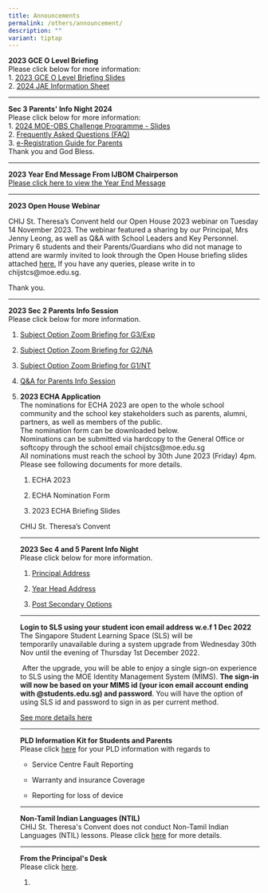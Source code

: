 ```yaml
---
title: Announcements
permalink: /others/announcement/
description: ""
variant: tiptap
---
```

<p><strong>2023 GCE O Level Briefing </strong><br>Please click below for more information:<br>1. <a href="/files/2023_O_Level_Briefing_Slides_for_Students.pdf" rel="noopener noreferrer nofollow" target="_blank">2023 GCE O Level Briefing Slides</a><br>2. <a href="/files/2024_JAE_Information_Sheet.pdf" rel="noopener noreferrer nofollow" target="_blank">2024 JAE Information Sheet</a><br></p><hr><p><strong>Sec 3 Parents' Info Night 2024 </strong><br>Please click below for more information:<br>1. <a href="/files/2024_MOE_OBS_Parent_Brief_Slides_10_Jan.pdf" rel="noopener noreferrer nofollow" target="_blank">2024 MOE-OBS Challenge Programme - Slides</a><br>2. <a href="/files/FAQ_for_Parents__5D4N_2024_MOE_OBS_.pdf" rel="noopener noreferrer nofollow" target="_blank">Frequently Asked Questions (FAQ)</a><br>3. <a href="/files/eReg_Guide_for_Parents__5D4N_2024_MOC_.pdf" rel="noopener noreferrer nofollow" target="_blank">e-Registration Guide for Parents </a><br>Thank you and God Bless.</p><hr><p><strong>2023 Year End Message From IJBOM Chairperson</strong><br><a href="/files/2023_Year_End_Message_from_IJBOM_Chairperson.pdf" rel="noopener noreferrer nofollow" target="_blank">Please click here to view the Year End Message</a></p><hr><p><strong>2023 Open House Webinar</strong></p><p>CHIJ St. Theresa’s Convent held our Open House 2023 webinar on Tuesday 14 November 2023. The webinar featured a sharing by our Principal, Mrs Jenny Leong, as well as Q&amp;A with School Leaders and Key Personnel.<br>Primary 6 students and their Parents/Guardians who did not manage to attend are warmly invited to look through the Open House briefing slides attached <a href="/files/2023_Open_House_For_Sharing.pdf" rel="noopener noreferrer nofollow" target="_blank">here.</a> If you have any queries, please write in to chijstcs@moe.edu.sg.</p><p>Thank you.</p><p></p><hr><p></p><p><strong>2023 Sec 2 Parents Info Session</strong> <br>Please click below for more information.</p><p></p><ol><li><p><a href="https://drive.google.com/file/d/1pOxVSk79rqPET87ASBL5rwPpb9j-S6O3/view?usp=sharing](https://drive.google.com/file/d/1pOxVSk79rqPET87ASBL5rwPpb9j-S6O3/view?usp=sharing)" rel="noopener noreferrer nofollow" target="_blank">Subject Option Zoom Briefing for G3/Exp</a></p></li><li><p><a href="https://drive.google.com/file/d/1BeSevSOEi5b2c0CK6JVUH5Rym7EFW1Mm/view?usp=sharing" rel="noopener noreferrer nofollow" target="_blank">Subject Option Zoom Briefing for G2/NA</a></p></li><li><p><a href="https://drive.google.com/file/d/1FyKl4g1YT9g-eZ-pjKxwWWlFX9sbfDC4/view?usp=sharing" rel="noopener noreferrer nofollow" target="_blank">Subject Option Zoom Briefing for G1/NT</a></p></li><li><p><a href="https://drive.google.com/file/d/1cmmPsIWJs5jsUNVs3P9sIj_UuoUaUDZY/view?usp=sharing" rel="noopener noreferrer nofollow" target="_blank">Q&amp;A for Parents Info Session</a></p></li><li><p><strong>2023 ECHA Application</strong><br>The nominations for ECHA 2023 are open to the whole school community and the school key stakeholders such as parents, alumni, partners, as well as members of the public.<br>The nomination form can be downloaded below.<br>Nominations can be submitted via hardcopy to the General Office or softcopy through the school email chijstcs@moe.edu.sg<br>All nominations must reach the school by 30th June 2023 (Friday) 4pm. <br>Please see following documents for more details.</p><ol data-tight="true" class="tight"><li><p>ECHA 2023</p></li><li><p>ECHA Nomination Form</p></li><li><p>2023 ECHA Briefing Slides</p></li></ol><p>CHIJ St. Theresa’s Convent</p><hr><p><strong>2023 Sec 4 and 5 Parent Info Night</strong><br>Please click below for more information.</p><ol data-tight="true" class="tight"><li><p><a href="https://drive.google.com/file/d/121n_v3sVjLK0ceewBuMBYIhT5DDK2mhn/view?usp=share_link" rel="noopener noreferrer nofollow" target="_blank">Principal Address</a></p></li><li><p><a href="https://drive.google.com/file/d/14k0J8ArAn0uPcTg7cZ9wUFwJj-w6QLqW/view?usp=share_link" rel="noopener noreferrer nofollow" target="_blank">Year Head Address</a></p></li><li><p><a href="https://drive.google.com/file/d/1EA1N5m6TUnQ4Z_WjwdovKwFhoQOix4OO/view?usp=share_link" rel="noopener noreferrer nofollow" target="_blank">Post Secondary Options</a></p></li></ol><hr><p><strong>Login to SLS using your student icon email address w.e.f 1 Dec 2022</strong><br>The Singapore Student Learning Space (SLS) will be temporarily&nbsp;unavailable&nbsp;during a system upgrade from Wednesday 30th Nov until the evening of Thursday 1st December 2022.</p><p>&nbsp;After the upgrade, you will be able to enjoy a single sign-on experience to SLS using the MOE Identity Management System (MIMS).&nbsp;<strong>The sign-in will now be based on your MIMS id (your icon email account ending with @students.edu.sg) and password</strong>. You will have the option of using SLS id and password to sign in as per current method.</p><p><a href="/files/ForStudentsParentsupdated%202%20Nov.pdf" rel="noopener noreferrer nofollow" target="_blank">See more details here</a></p><hr><p><strong>PLD Information Kit for Students and Parents</strong><br>Please click&nbsp;<a href="/files/Student%20Device%20Information%20Kit_CHIJ%20STC.pdf" rel="noopener noreferrer nofollow" target="_blank">here</a>&nbsp;for your PLD information with regards to</p><ul data-tight="true" class="tight"><li><p>Service Centre Fault Reporting</p></li><li><p>Warranty and insurance Coverage</p></li><li><p>Reporting for loss of device</p></li></ul><hr><p><strong>Non-Tamil Indian Languages (NTIL)</strong><br>CHIJ St. Theresa's Convent does not conduct Non-Tamil Indian Languages (NTIL) lessons. Please click&nbsp;<a href="/others/announcement/non-tamil-indian-languages-ntil" rel="noopener noreferrer nofollow" target="_blank">here</a>&nbsp;for more details.</p><hr><p><strong>From the Principal's Desk</strong><br>Please click&nbsp;<a href="/others/announcement/from-the-principals-desk" rel="noopener noreferrer nofollow" target="_blank">here</a>.</p><ol data-tight="true" class="tight"><li><p></p></li></ol></li></ol><p></p>